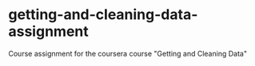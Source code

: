 # getting-and-cleaning-data-assignment
Course assignment for the coursera course "Getting and Cleaning Data"
